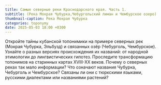 ```yaml
---
title: Самые северные реки Краснодарского края. Часть 1.
subtitle: (Река Мокрая Чубурка,Чебургольский лиман и Чембурское озеро) © В.Н. Ковешников
thumbnail-caption: Река Мокрая Чубурка
categories: toponymy
date: 2025-05-03 18:00 +0300
---
```

Откройте тайны кубанской топонимики на примере северных рек (Мокрая Чубурка, Эльбузд) и связанных озёр (Чебурголь, Чембурское). Узнайте о разных версиях происхождения их названий: от народной этимологии до лингвистических гипотез. Проследите трансформацию топонимов на старинных картах XVIII-XX веков. Почему о северных реках так мало информации? Что означают названия Чубурка, Чебурголь и Чембурское? Связаны ли они с тюркскими языками, русскими диалектами или названиями растений?